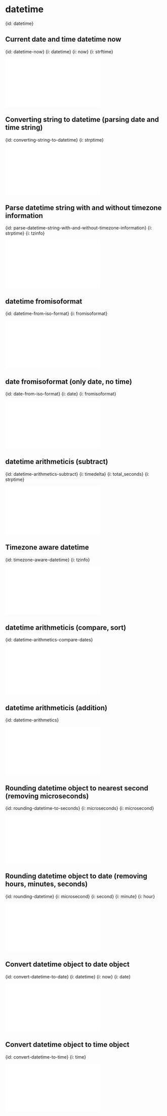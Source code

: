 # datetime
{id: datetime}

## Current date and time datetime now
{id: datetime-now}
{i: datetime}
{i: now}
{i: strftime}

![](examples/datetime/datetime_now.py)


## Converting string to datetime (parsing date and time string)
{id: converting-string-to-datetime}
{i: strptime}

![](examples/datetime/converting_string_to_datetime.py)

## Parse datetime string with and without timezone information
{id: parse-datetime-string-with-and-without-timezone-information}
{i: strptime}
{i: tzinfo}

![](examples/datetime/parse_string.py)
## datetime fromisoformat
{id: datetime-from-iso-format}
{i: fromisoformat}

![](examples/datetime/datetime_fromisoformat.py)

## date fromisoformat (only date, no time)
{id: date-from-iso-format}
{i: date}
{i: fromisoformat}

![](examples/datetime/date_fromisoformat.py)

## datetime arithmeticis (subtract)
{id: datetime-arithmetics-subtract}
{i: timedelta}
{i: total_seconds}
{i: strptime}


![](examples/datetime/subtract_date.py)

## Timezone aware datetime
{id: timezone-aware-datetime}
{i: tzinfo}

![](examples/datetime/time_since.py)

## datetime arithmeticis (compare, sort)
{id: datetime-arithmetics-compare-dates}

![](examples/datetime/compare_dates.py)

## datetime arithmeticis (addition)
{id: datetime-arithmetics}

![](examples/datetime/add_timedelta.py)

## Rounding datetime object to nearest second (removing microseconds)
{id: rounding-datetime-to-seconds}
{i: microseconds}
{i: microsecond}

![](examples/datetime/datetime_rounding_seconds.py)

## Rounding datetime object to date (removing hours, minutes, seconds)
{id: rounding-datetime}
{i: microsecond}
{i: second}
{i: minute}
{i: hour}

![](examples/datetime/datetime_rounding.py)

## Convert datetime object to date object
{id: convert-datetime-to-date}
{i: datetime}
{i: now}
{i: date}

![](examples/datetime/convert_datetime_to_date.py)

## Convert datetime object to time object
{id: convert-datetime-to-time}
{i: time}

![](examples/datetime/convert_datetime_to_time.py)

